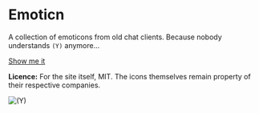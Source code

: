 Emoticn
=======

A collection of emoticons from old chat clients. Because nobody understands `(Y)` anymore...

[Show me it](http://emoti.cn)


**Licence:** For the site itself, MIT. The icons themselves remain property of their respective companies.

![(Y)](https://raw.github.com/adamaveray/emoticn/master/www/platforms/msn/thup.png)
